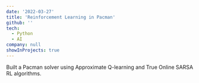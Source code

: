 ```yaml
---
date: '2022-03-27'
title: 'Reinforcement Learning in Pacman'
github: ''
tech:
  - Python
  - AI
company: null
showInProjects: true
---
```


Built a Pacman solver using Approximate Q-learning and True Online SARSA RL algorithms.
